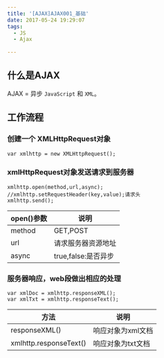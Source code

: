 ```yaml
---
title: '[AJAX]AJAX001_基础'
date: 2017-05-24 19:29:07
tags: 
  - JS
  - Ajax
 
---
```


## 什么是AJAX

AJAX = 异步 `JavaScript` 和 `XML`。


## 工作流程

### 创建一个 XMLHttpRequest对象

```
var xmlhttp = new XMLHttpRequest();
```

### xmlHttpRequest对象发送请求到服务器

```
xmlhttp.open(method,url,async);
//xmlhttp.setRequestHeader(key,value);请求头
xmlhttp.send();
```


| open()参数 | 说明|
|-----|-----|
|method| GET,POST|
|url|请求服务器资源地址|
|async|true,false:是否异步|

### 服务器响应，web段做出相应的处理

```
var xmlDoc = xmlhttp.responseXML();
var xmlTxt = xmlhttp.responseText();

```

|方法|说明|
|---|---|
|responseXML()|响应对象为xml文档|
|xmlhttp.responseText()|响应对象为txt文档|
